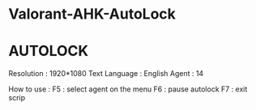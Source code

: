 # Valorant-AHK-AutoLock
AUTOLOCK
=

Resolution : 1920*1080
Text Language : English
Agent : 14

How to use :
F5 : select agent on the menu
F6 : pause autolock
F7 : exit scrip
